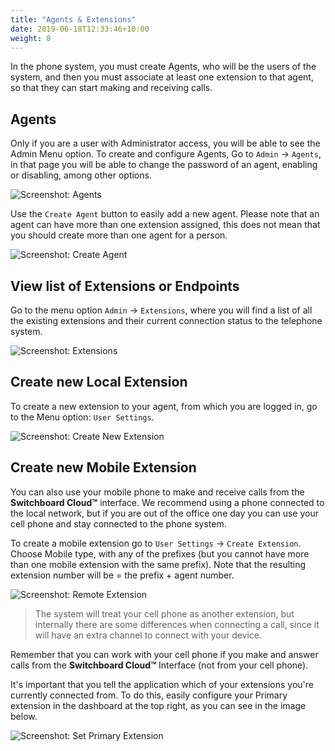 ```yaml
---
title: "Agents & Extensions"
date: 2019-06-18T12:33:46+10:00
weight: 8
---
```


In the phone system, you must create Agents, who will be the users of the system, and then you must associate at least one extension to that agent, so that they can start making and receiving calls.


## Agents


Only if you are a user with Administrator access, you will be able to see the Admin Menu option. To create and configure Agents, Go to `Admin` -> `Agents`, in that page you will be able to change the password of an agent, enabling or disabling, among other options.


![Screenshot: Agents](./../../images/docs/extensions/agent.png)


Use the `Create Agent` button to easily add a new agent. Please note that an agent can have more than one extension assigned, this does not mean that you should create more than one agent for a person.


![Screenshot: Create Agent](./../../images/docs/extensions/create_agent.png)


## View list of Extensions or Endpoints


Go to the menu option `Admin` -> `Extensions`, where you will find a list of all the existing extensions and their current connection status to the telephone system.


![Screenshot: Extensions](./../../images/docs/extensions/extension.png)


## Create new Local Extension

To create a new extension to your agent, from which you are logged in, go to the Menu option: `User Settings`.


![Screenshot: Create New Extension](./../../images/docs/extensions/create_extension.png)


## Create new Mobile Extension

You can also use your mobile phone to make and receive calls from the **Switchboard Cloud™** interface. We recommend using a phone connected to the local network, but if you are out of the office one day you can use your cell phone and stay connected to the phone system.

To create a mobile extension go to `User Settings` -> `Create Extension`. Choose Mobile type, with any of the prefixes (but you cannot have more than one mobile extension with the same prefix). Note that the resulting extension number will be = the prefix + agent number.


![Screenshot: Remote Extension](./../../images/docs/extensions/mobile_extension.png)


> The system will treat your cell phone as another extension, but internally there are some differences when connecting a call, since it will have an extra channel to connect with your device.

Remember that you can work with your cell phone if you make and answer calls from the **Switchboard Cloud™** Interface (not from your cell phone).

It's important that you tell the application which of your extensions you're currently connected from. To do this, easily configure your Primary extension in the dashboard at the top right, as you can see in the image below.


![Screenshot: Set Primary Extension](./../../images/docs/extensions/primary_extension.png)

